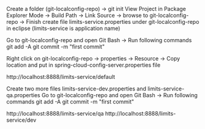 Create a folder (git-localconfig-repo) -> git init 
View Project in Package Explorer Mode -> Build Path -> Link Source -> browse to git-localconfig-repo -> Finish create file limits-service.properties under git-localconfig-repo in eclipse (limits-service is application name)

Go to git-localconfig-repo and open Git Bash -> Run following commands 
git add -A 
git commit -m "first commit"

Right click on git-localconfig-repo -> properties -> Resource -> Copy location and put in spring-cloud-config-server.properties file 

http://localhost:8888/limits-service/default

Create two more files limits-service-dev.properties and limits-service-qa.properties 
Go to git-localconfig-repo and open Git Bash -> Run following commands 
git add -A 
git commit -m "first commit"

 http://localhost:8888/limits-service/qa 
 http://localhost:8888/limits-service/dev